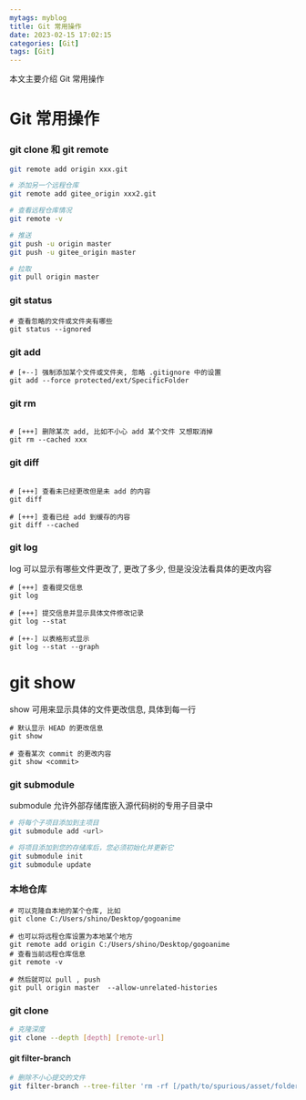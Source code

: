```yaml
---
mytags: myblog
title: Git 常用操作
date: 2023-02-15 17:02:15
categories: [Git]
tags: [Git]
---
```


本文主要介绍 Git 常用操作
<!-- more -->

# Git 常用操作

### git clone 和 git remote 
```sh
git remote add origin xxx.git

# 添加另一个远程仓库
git remote add gitee_origin xxx2.git

# 查看远程仓库情况
git remote -v

# 推送
git push -u origin master 
git push -u gitee_origin master

# 拉取
git pull origin master 
```

### git status


```shell
# 查看忽略的文件或文件夹有哪些
git status --ignored
```

### git add

```shell
# [+--] 强制添加某个文件或文件夹, 忽略 .gitignore 中的设置 
git add --force protected/ext/SpecificFolder

```

### git rm

```shell

# [+++] 删除某次 add, 比如不小心 add 某个文件 又想取消掉
git rm --cached xxx

```

### git diff 

```shell

# [+++] 查看未已经更改但是未 add 的内容
git diff

# [+++] 查看已经 add 到缓存的内容
git diff --cached

```

### git log

log 可以显示有哪些文件更改了, 更改了多少, 但是没没法看具体的更改内容

```shell
# [+++] 查看提交信息
git log

# [+++] 提交信息并显示具体文件修改记录
git log --stat

# [++-] 以表格形式显示
git log --stat --graph
```

# git show

show 可用来显示具体的文件更改信息, 具体到每一行

```shell
# 默认显示 HEAD 的更改信息
git show

# 查看某次 commit 的更改内容
git show <commit>

```

### git submodule

submodule 允许外部存储库嵌入源代码树的专用子目录中

```sh
# 将每个子项目添加到主项目
git submodule add <url>

# 将项目添加到您的存储库后，您必须初始化并更新它
git submodule init
git submodule update
```


### 本地仓库

```shell
# 可以克隆自本地的某个仓库, 比如
git clone C:/Users/shino/Desktop/gogoanime

# 也可以将远程仓库设置为本地某个地方
git remote add origin C:/Users/shino/Desktop/gogoanime
# 查看当前远程仓库信息
git remote -v

# 然后就可以 pull , push
git pull origin master  --allow-unrelated-histories
```

### git clone

```sh
# 克隆深度
git clone --depth [depth] [remote-url]

```

#### git filter-branch

```sh
# 删除不小心提交的文件
git filter-branch --tree-filter 'rm -rf [/path/to/spurious/asset/folder]' [commit]
```

